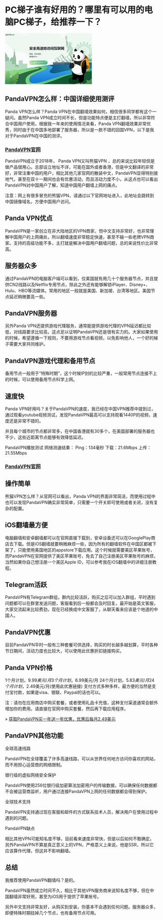 # PC梯子谁有好用的？哪里有可以用的电脑PC梯子，给推荐一下？

![panda](pandapage.jpg)


## PandaVPN怎么样：中国详细使用测评

Panda VPN怎么样？Panda VPN在中国翻墙效果如何，相信很多同学都有这个一疑问。虽然Panda VPN成立时间不长，但是功能特点便是主打翻墙，所以非常符合中国用户使用，根据我一年来的使用情况来看，Panda VPN翻墙效果非常优秀，同时由于在中国多地部署了服务器，所以是一款不错的回国VPN，以下是我对于PandaVPN在中国的测评。

### [PandaVPN官网](https://www.panhdpe.xyz/r/22216799)

PandaVPN成立于2018年， Panda VPN又叫熊猫VPN ，总的来说比较年轻但是做产品很用心。总部设立地址不详，可能在国外或者香港，但是中文翻译的非常好，非常注重中国的用户，相比其他几家官网的散装中文，PandaVPN显得特别接地气，甚至在双十一期间也会有优惠活动，而且活动力度不小，从这点也可以看出PandaVPN对中国用户了解，知道中国用户翻墙上网的痛点。

注意：网上有很多冒充的熊猫VPN，请通过以下官网地址进入，此地址会跳转到中国镜像域名，方便中国用户访问。

## Panda VPN优点

PandaVPN是一家创立在非大陆地区的VPN商家，但中文支持非常好，也非常理解中国用户的上网痛处，所以翻墙速度非常稳定快速，甚至不输一些老牌VPN商家。支持的高级功能不多，主打就是解决中国用户翻墙问题，总的来说性价比非常高。

## 服务器众多

通过PandaVPN的电脑客户端可以看到，仅美国就有用几十个服务器节点，并且提供CN2线路以及Netflix专用节点，除此之外还有能够解锁iPlayer、Disney+、Hulu、HBO等流媒体。常用的地区一般就是美国、新加坡、台湾等地区。美国节点延迟稍微要高一些。

## PandaVPN服务器

另外Panda VPN还提供游戏代理服务，通常能提供游戏代理的VPN延迟都比较低，对线路要求比较高，这点足以证明PandaVPN还是很有实力的。大家如果使用的时候，希望遵循一下规则，不要用游戏节点看视频，以免影响他人，一个好的梯子需要大家共同维护。

## PandaVPN游戏代理和备用节点

备用节点一般用于”特殊时期”，这个时候IP封的比较严重，一般常用节点连接不上的时候，可以使用备用节点科学上网。

## 速度快

Panda VPN好用吗？关于PandaVPN的速度，我已经在中国VPN推荐中提到过，通过观看youtube视频测试，发现PandaVPN最高可以支持观看1440P的视频，速度还是非常不错的。

并且每个城市的节点都非常多，在中国香港就有30多个，在美国部署的服务器也不少，这些近距离节点能够有效降低延迟。

PandaVPN播放测试
网络测速结果：
Ping：134毫秒
下载：21.6Mbps
上传：21.55Mbps

### [PandaVPN官网](https://www.panhdpe.xyz/r/22216799)


## 操作简单

熊猫VPN怎么样？从官网可以看出，Panda VPN的界面非常简洁，而使用过程中也可以发现PandaVPN确实非常简单，只需要一个开关即可使用或者关闭，没有复杂的配置。

## iOS翻墙最方便

电脑翻墙和安卓翻墙都可以在官网直接下载到，安卓设备还可以在GooglePlay商店去下载。但是iOS翻墙就要稍微麻烦一些，因为所有的翻墙软件在中国区都被下架了，只能使用美国地区的appstore下载应用。这个时候就需要美区苹果账号，而PandaVPN在官网提供了美区苹果账号，免去了自己注册美区苹果账号的麻烦，当然如果你自己想注册一个美区Apple ID，可以参考我在iOS翻墙中的详细注册教程。


## Telegram活跃

PandaVPN有Telegram群组，群内比较活跃，购买之后可以加入群组，平时遇到问题都可以在群里发送问题，客服看到后一般都会及时回复。最开始是英文客服，大家交流起来比较费劲，现在已经换成中文客服了，从聊天看来应该是个地道的中国人。


## PandaVPN优惠

目前PandaVPN平时一般有三种套餐可供选择，购买的时长越多越划算，平时各种节日期间，活动力度也比较大，可以使用此优惠折扣链接购买。

## Panda VPN价格

1个月计划，$9.99美元/月
3个月计划，$6.99美元/月
24个月计划，$5.83美元/月
24个月计划，$2.49美元/月(使用此优惠链接)
支付方式多种多样，最方便的当然是支付宝付款，如果是visa、银联、Paypal的话也可以。

注：请勿在应用商店中购买套餐，或者使用礼品卡充值，这种支付渠道通常会额外增加你的费用。请直接在官网中购买套餐，然后再下载应用程序。

» [获取PandaVPN买一年送一年优惠，优惠后每月2.49美元](https://www.panhdpe.xyz/r/22216799)

## PandaVPN其他功能

全球高速线路

PandaVPN在全球覆盖了许多高速线路，可以从世界任何地方访问你喜欢的网站，而不用担心运营商的网络限制。

银行级的虚拟网络安全保护

PandaVPN使用256位银行级加密算法加密用户的传输数据，可以确保任何数据都不会被运营商监听，用户通过连接PandaVPN上网的任何数据都会得到保护。

全球技术支持

PandaVPN支持通过现在客服和邮件的方式联系技术人员，解决用户在使用过程中遇到的问题。

PandaVPN缺点

相比其他VPN可能知名度不够，目前看来速度非常快，但是以后如何不敢确定。另外PandaVPN不算是真正意义上的VPN，严格意义上来说，他是SSR，所以它应该算作代理，但这并不影响翻墙。

##  总结

我推荐使用PandaVPN翻墙吗？是的。

PandaVPN虽然成立时间不久，相比于其他VPN服务商来说知名度不够，但在中国翻墙非常好用，甚至为iOS用于提供了苹果账号。

另外中文支持非常友好，从购买到安装，你基本不会遇到任何问题。服务器众多，即便特殊时期挂掉几个节点，也有备用节点可用。
